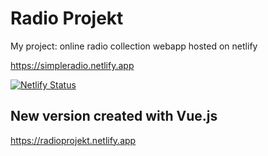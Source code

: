 # Radio Projekt
My project: online radio collection webapp hosted on netlify

https://simpleradio.netlify.app

[![Netlify Status](https://api.netlify.com/api/v1/badges/0d80aa0c-addd-4321-b880-d01b8954dcca/deploy-status)](https://app.netlify.com/sites/simpleradio/deploys)

## New version created with Vue.js
https://radioprojekt.netlify.app
